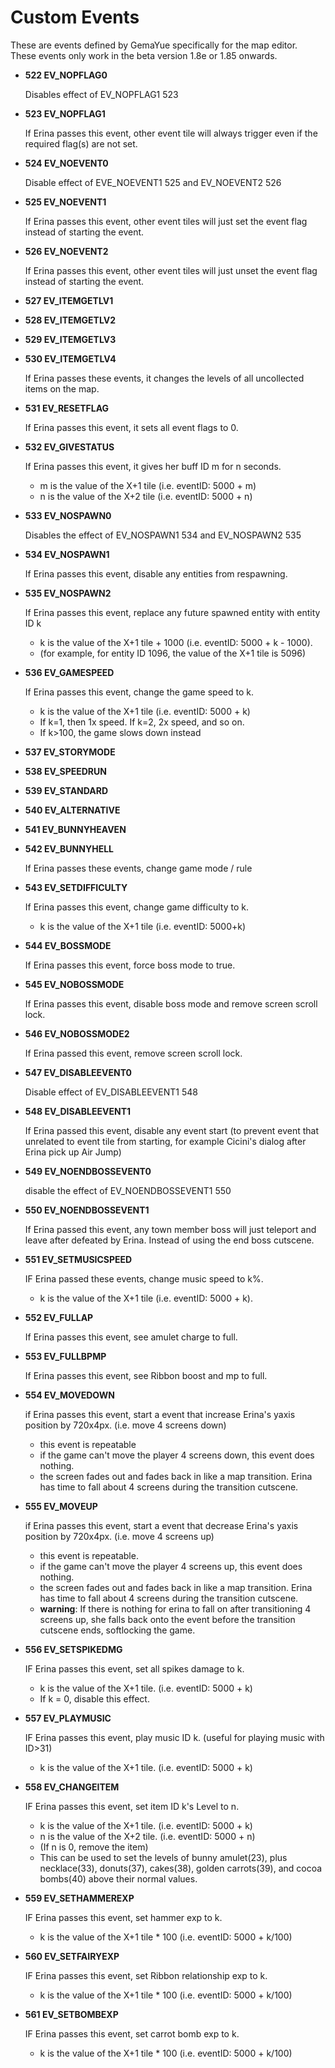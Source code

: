 # Custom Events

These are events defined by GemaYue specifically for the map editor. These events only work in the beta version 1.8e or 1.85 onwards.

- **522 EV_NOPFLAG0**

    Disables effect of EV_NOPFLAG1 523

- **523 EV_NOPFLAG1**

    If Erina passes this event, other event tile will always trigger even if the required flag(s) are not set.

- **524 EV_NOEVENT0**

    Disable effect of  EVE_NOEVENT1 525 and EV_NOEVENT2 526

- **525 EV_NOEVENT1**

    If Erina passes this event, other event tiles will just set the event flag instead of starting the event.

- **526 EV_NOEVENT2**

    If Erina passes this event, other event tiles will just unset the event flag instead of starting the event.


- **527 EV_ITEMGETLV1**
- **528 EV_ITEMGETLV2**
- **529 EV_ITEMGETLV3**
- **530 EV_ITEMGETLV4**

    If Erina passes these events, it changes the levels of all uncollected items on the map.


- **531 EV_RESETFLAG**

    If Erina passes this event, it sets all event flags to 0.

- **532 EV_GIVESTATUS**

    If Erina passes this event, it gives her buff ID m for n seconds.
    - m is the value of the X+1 tile (i.e. eventID: 5000 + m)
    - n is the value of the X+2 tile (i.e. eventID: 5000 + n)


- **533 EV_NOSPAWN0**

    Disables the effect of EV_NOSPAWN1 534 and EV_NOSPAWN2 535

- **534 EV_NOSPAWN1**

    If Erina passes this event, disable any entities from respawning.

- **535 EV_NOSPAWN2**

    If Erina passes this event, replace any future spawned entity with entity ID k
    - k is the value of the X+1 tile + 1000 (i.e. eventID: 5000 + k - 1000).
    - (for example, for entity ID 1096, the value of the X+1 tile is 5096)


- **536 EV_GAMESPEED**

    If Erina passes this event, change the game speed to k.
    - k is the value of the X+1 tile (i.e. eventID: 5000 + k)
    - If k=1, then 1x speed. If k=2, 2x speed, and so on.
    - If k>100, the game slows down instead


- **537 EV_STORYMODE**
- **538 EV_SPEEDRUN**
- **539 EV_STANDARD**
- **540 EV_ALTERNATIVE**
- **541 EV_BUNNYHEAVEN**
- **542 EV_BUNNYHELL**

    If Erina passes these events, change game mode / rule


- **543 EV_SETDIFFICULTY**

    If Erina passes this event, change game difficulty to k.
    - k is the value of the X+1 tile (i.e. eventID: 5000+k)


- **544 EV_BOSSMODE**

    If Erina passes this event, force boss mode to true.

- **545 EV_NOBOSSMODE**

    If Erina passes this event, disable boss mode and remove screen scroll lock.

- **546 EV_NOBOSSMODE2**
    
    If Erina passed this event, remove screen scroll lock.


- **547 EV_DISABLEEVENT0**
    
    Disable effect of EV_DISABLEEVENT1 548

- **548 EV_DISABLEEVENT1**
    
    If Erina passed this event, disable any event start (to prevent event  that unrelated to event tile 
    from starting, for example Cicini's dialog after Erina pick up Air Jump) 

- **549 EV_NOENDBOSSEVENT0**
    
    disable the effect of EV_NOENDBOSSEVENT1 550

- **550 EV_NOENDBOSSEVENT1**
    
    If Erina passed this event, any town member boss will just teleport and leave after defeated by Erina. 
    Instead of using the end boss cutscene. 

- **551 EV_SETMUSICSPEED**
    
    IF Erina passed these events, change music speed to k%.
    - k is the value of the X+1 tile (i.e. eventID: 5000 + k).
    
- **552 EV_FULLAP**

   If Erina passes this event, see amulet charge to full.

- **553 EV_FULLBPMP**

   If Erina passes this event, see Ribbon boost and mp to full.

- **554 EV_MOVEDOWN**

    if Erina passes this event, start a event that increase Erina's yaxis position by 720x4px. (i.e. move 4 screens down)
    - this event is repeatable
    - if the game can't move the player 4 screens down, this event does nothing.
    - the screen fades out and fades back in like a map transition. Erina has time to fall about 4 screens during the transition cutscene.

- **555 EV_MOVEUP**

    if Erina passes this event, start a event that decrease Erina's yaxis position by 720x4px. (i.e. move 4 screens up)
    - this event is repeatable.
    - if the game can't move the player 4 screens up, this event does nothing.
    - the screen fades out and fades back in like a map transition. Erina has time to fall about 4 screens during the transition cutscene.
    - **warning**: If there is nothing for erina to fall on after transitioning 4 screens up, she falls back onto the event before the transition cutscene ends, softlocking the game.

- **556 EV_SETSPIKEDMG**

    IF Erina passes this event, set all spikes damage to k.
    - k is the value of the X+1 tile. (i.e. eventID: 5000 + k)
    - If k = 0, disable this effect.

- **557 EV_PLAYMUSIC**

    IF Erina passes this event, play music ID k. (useful for playing music with ID>31)
    - k is the value of the X+1 tile. (i.e. eventID: 5000 + k)

- **558 EV_CHANGEITEM**

    IF Erina passes this event, set item ID k's Level to n. 
    - k is the value of the X+1 tile. (i.e. eventID: 5000 + k)
    - n is the value of the X+2 tile. (i.e. eventID: 5000 + n)
    - (If n is 0, remove the item)
    - This can be used to set the levels of bunny amulet(23),  plus necklace(33), donuts(37), cakes(38), golden carrots(39), and cocoa bombs(40) above their normal values.
    
- **559 EV_SETHAMMEREXP**
    
    IF Erina passes this event, set hammer exp to k.
    - k is the value of the X+1 tile * 100 (i.e. eventID: 5000 + k/100)

- **560 EV_SETFAIRYEXP**
    
    IF Erina passes this event, set Ribbon relationship exp to k.
    - k is the value of the X+1 tile * 100 (i.e. eventID: 5000 + k/100)

- **561 EV_SETBOMBEXP**
    
    IF Erina passes this event, set carrot bomb exp to k.
    - k is the value of the X+1 tile * 100 (i.e. eventID: 5000 + k/100)

